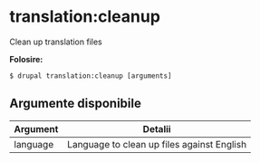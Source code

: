 # translation:cleanup
Clean up translation files

**Folosire:**
```
$ drupal translation:cleanup [arguments]
```

## Argumente disponibile
Argument | Detalii
---------|-------------
language | Language to clean up files against English
